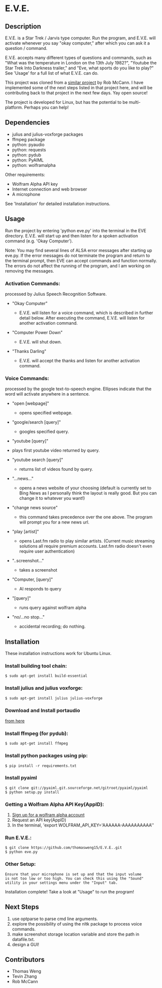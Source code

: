 E.V.E.
======

Description
-----------
E.V.E. is a Star Trek / Jarvis type computer. Run the program, and E.V.E. will activate whenever you say "okay computer," after which you can ask it a question / command. 

E.V.E. accepts many different types of questions and commands, such as "What was the temperature in London on the 13th July 1982?", "Youtube the Star Trek Into Darkness trailer," and "Eve, what sports do you like to play?" See 'Usage' for a full list of what E.V.E. can do.

This project was cloned from a [similar project](https://github.com/rob-mccann/Pi-Voice) by Rob McCann. I have implemented some of the next steps listed in that project here, and will be contributing back to that project in the next few days. Yay open source!

The project is developed for Linux, but has the potential to be multi-platform. Perhaps you can help!


Dependencies
------------
*	julius and julius-voxforge packages
*	ffmpeg package
*	python: pyaudio
*	python: requests
*	python: pydub
*	python: PyAIML
* 	python: wolframalpha

Other requirements:
*	Wolfram Alpha API key
*	Internet connection and web browser
*	A microphone

See 'Installation' for detailed installation instructions.


Usage
-----
Run the project by entering 'python eve.py' into the terminal in the EVE directory.
E.V.E. will start up and then listen for a spoken activation command (e.g. 'Okay Computer'). 

Note: You may find several lines of ALSA error messages after starting up eve.py. If the error messages do not terminate the program and return to the terminal prompt, then EVE can accept commands and function normally. The errors do not affect the running of the program, and I am working on removing the messages. 

### Activation Commands:
processed by Julius Speech Recognition Software.

* "Okay Computer" 
 	* E.V.E. will listen for a voice command, which is described in further detail below. After executing the command, E.V.E. will listen for another activation command.


* "Computer Power Down" 		
 	* E.V.E. will shut down.

* "Thanks Darling" 		
	* E.V.E. will accept the thanks and listen for another activation command.

### Voice Commands:
processed by the google text-to-speech engine.
Ellipses indicate that the word will activate anywhere in a sentence.


* "open [webpage]" 
	* opens specified webpage.

* "google/search [query]"		
	* googles specified query.

* "youtube [query]"		
 * plays first youtube video returned by query.

* "youtube search [query]"
	* returns list of videos found by query.

* "...news..."
	* opens a news website of your choosing (default is currently set to Bing News as I personally think the layout is really good. But you can change it to whatever you want!)

* "change news source" 
 	* this command takes precedence over the one above. The program will prompt you for a new news url.

* "play [artist]"	
	* opens Last.fm radio to play similar artists. (Current music streaming solutions all require premium accounts. Last.fm radio doesn't even require user authentication)

* "..screenshot..." 
 	* takes a screenshot

* "Computer, [query]"	
 	* AI responds to query

* "[query]" 
 	* runs query against wolfram alpha

* "no/...no stop..."	
 	* accidental recording; do nothing.


Installation 
------------
These installation instructions work for Ubuntu Linux.

### Install building tool chain:
`$ sudo apt-get install build-essential`

### Install julius and julius voxforge:
`$ sudo apt-get install julius julius-voxforge`

### Download and Install portaudio
[from here](http://www.portaudio.com/download.html)

### Install ffmpeg (for pydub):
`$ sudo apt-get install ffmpeg`

### Install python packages using pip:
`$ pip install -r requirements.txt`

### Install pyaiml
	$ git clone git://pyaiml.git.sourceforge.net/gitroot/pyaiml/pyaiml
	$ python setup.py install

### Getting a Wolfram Alpha API Key(AppID):
1. [Sign up for a wolfram alpha account](https://developer.wolframalpha.com/portal/apisignup.html)
2. Request an API key(AppID)
3. In the terminal, 'export WOLFRAM_API_KEY='AAAAAA-AAAAAAAAAA''

### Run E.V.E.:
	$ git clone https://github.com/thomasweng15/E.V.E..git
	$ python eve.py

### Other Setup:
	Ensure that your microphone is set up and that the input volume 
	is not too low or too high. You can check this using the "Sound" 
	utility in your settings menu under the "Input" tab.

Installation complete! Take a look at "Usage" to run the program!


Next Steps
----------
1. 	use optparse to parse cmd line arguments.
2. 	explore the possibility of using the nltk package to process voice commands.
3. 	make screenshot storage location variable and store the path in datafile.txt.
4. 	design a GUI! 


Contributors
------------
*	Thomas Weng
*	Tevin Zhang
*	Rob McCann
